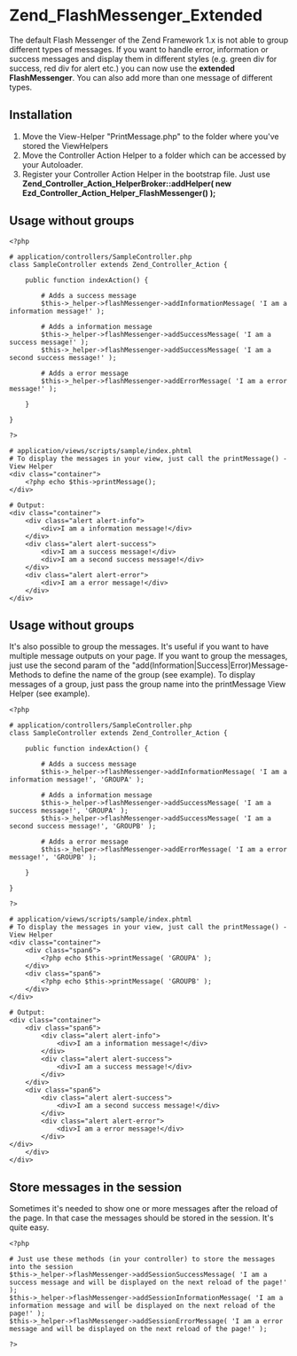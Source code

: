 Zend_FlashMessenger_Extended
============================

The default Flash Messenger of the Zend Framework 1.x is not able to group different types of messages. If you want to handle error, information or success messages and display them in
different styles (e.g. green div for success, red div for alert etc.) you can now use the **extended FlashMessenger**. You can also add more than one message of different types.

Installation
--------
1. Move the View-Helper "PrintMessage.php" to the folder where you've stored the ViewHelpers
2. Move the Controller Action Helper to a folder which can be accessed by your Autoloader.
3. Register your Controller Action Helper in the bootstrap file. Just use **Zend_Controller_Action_HelperBroker::addHelper( new Ezd_Controller_Action_Helper_FlashMessenger() );** 

Usage without groups
--------
	<?php
	
	# application/controllers/SampleController.php	
	class SampleController extends Zend_Controller_Action {
	
		public function indexAction() {
		
			# Adds a success message
			$this->_helper->flashMessenger->addInformationMessage( 'I am a information message!' );
			
			# Adds a information message
			$this->_helper->flashMessenger->addSuccessMessage( 'I am a success message!' );
			$this->_helper->flashMessenger->addSuccessMessage( 'I am a second success message!' );
			
			# Adds a error message
			$this->_helper->flashMessenger->addErrorMessage( 'I am a error message!' );
		
		}
	
	}
	
	?>
	
	# application/views/scripts/sample/index.phtml
	# To display the messages in your view, just call the printMessage() - View Helper
	<div class="container">
		<?php echo $this->printMessage();
	</div>
	
	# Output:
	<div class="container">
		<div class="alert alert-info">
			<div>I am a information message!</div>
		</div>	
		<div class="alert alert-success">
			<div>I am a success message!</div>
			<div>I am a second success message!</div>
		</div>
		<div class="alert alert-error">
			<div>I am a error message!</div>
		</div>
	</div>
	
Usage without groups
--------
It's also possible to group the messages. It's useful if you want to have multiple message outputs on your page.
If you want to group the messages, just use the second param of the "add(Information|Success|Error)Message-Methods to define the name of the group (see example).
To display messages of a group, just pass the group name into the printMessage View Helper (see example).

	<?php
	
	# application/controllers/SampleController.php	
	class SampleController extends Zend_Controller_Action {
	
		public function indexAction() {
		
			# Adds a success message
			$this->_helper->flashMessenger->addInformationMessage( 'I am a information message!', 'GROUPA' );
			
			# Adds a information message
			$this->_helper->flashMessenger->addSuccessMessage( 'I am a success message!', 'GROUPA' );
			$this->_helper->flashMessenger->addSuccessMessage( 'I am a second success message!', 'GROUPB' );
			
			# Adds a error message
			$this->_helper->flashMessenger->addErrorMessage( 'I am a error message!', 'GROUPB' );
		
		}
	
	}
	
	?>
	
	# application/views/scripts/sample/index.phtml
	# To display the messages in your view, just call the printMessage() - View Helper
	<div class="container">
		<div class="span6">
			<?php echo $this->printMessage( 'GROUPA' );
		</div>
		<div class="span6">
			<?php echo $this->printMessage( 'GROUPB' );
		</div>		
	</div>
	
	# Output:
	<div class="container">
		<div class="span6">
			<div class="alert alert-info">
				<div>I am a information message!</div>
			</div>	
			<div class="alert alert-success">
				<div>I am a success message!</div>
			</div>
		</div>
		<div class="span6">
			<div class="alert alert-success">
				<div>I am a second success message!</div>
			</div>		
			<div class="alert alert-error">
				<div>I am a error message!</div>
			</div>
	</div>
		</div>
	</div>
	
Store messages in the session
--------
Sometimes it's needed to show one or more messages after the reload of the page. In that case the messages should be stored in the session.
It's quite easy. 

	<?php
	
	# Just use these methods (in your controller) to store the messages into the session
	$this->_helper->flashMessenger->addSessionSuccessMessage( 'I am a success message and will be displayed on the next reload of the page!' );
	$this->_helper->flashMessenger->addSessionInformationMessage( 'I am a information message and will be displayed on the next reload of the page!' );
	$this->_helper->flashMessenger->addSessionErrorMessage( 'I am a error message and will be displayed on the next reload of the page!' );
	
	?>
	